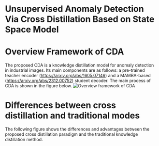 # Unsupervised Anomaly Detection Via Cross Distillation Based on State Space Model
# Overview Framework of CDA
The proposed CDA is a knowledge distillation model for anomaly detection in industrial images. Its main components are as follows: a pre-trained teacher encoder (https://arxiv.org/abs/1605.07146) and a MAMBA-based (https://arxiv.org/abs/2312.00752) student decoder.
The main process of CDA is shown in the figure below.
![Overview framework of CDA](/Image/Overview_framwork.jpg)

# Differences between cross distillation and traditional modes
The following figure shows the differences and advantages between the proposed cross distillation paradigm and the traditional knowledge distillation method.




